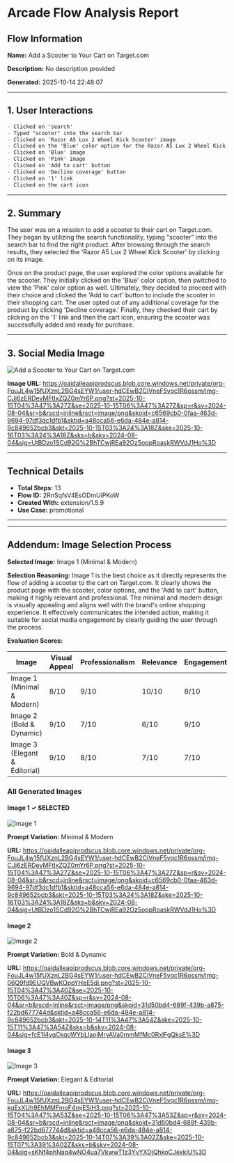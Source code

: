 # Arcade Flow Analysis Report

## Flow Information

**Name:** Add a Scooter to Your Cart on Target.com

**Description:** No description provided

**Generated:** 2025-10-14 22:48:07

---

## 1. User Interactions

```markdown
- Clicked on 'search'
- Typed "scooter" into the search bar
- Clicked on 'Razor A5 Lux 2 Wheel Kick Scooter' image
- Clicked on the 'Blue' color option for the Razor A5 Lux 2 Wheel Kick Scooter
- Clicked on 'Blue' image
- Clicked on 'Pink' image
- Clicked on 'Add to cart' button
- Clicked on 'Decline coverage' button
- Clicked on '1' link
- Clicked on the cart icon
```

---

## 2. Summary

The user was on a mission to add a scooter to their cart on Target.com. They began by utilizing the search functionality, typing "scooter" into the search bar to find the right product. After browsing through the search results, they selected the 'Razor A5 Lux 2 Wheel Kick Scooter' by clicking on its image. 

Once on the product page, the user explored the color options available for the scooter. They initially clicked on the 'Blue' color option, then switched to view the 'Pink' color option as well. Ultimately, they decided to proceed with their choice and clicked the 'Add to cart' button to include the scooter in their shopping cart. The user opted out of any additional coverage for the product by clicking 'Decline coverage.' Finally, they checked their cart by clicking on the '1' link and then the cart icon, ensuring the scooter was successfully added and ready for purchase.

---

## 3. Social Media Image

![Add a Scooter to Your Cart on Target.com](social_media_image_1.png)

**Image URL:** https://oaidalleapiprodscus.blob.core.windows.net/private/org-FouJL4w15fUXznL2BG4sEYW1/user-hdCEwB2CiVneF5vqc1R6ossm/img-CJj6zERDevMFtIxZQZ0mYr6P.png?st=2025-10-15T04%3A47%3A27Z&se=2025-10-15T06%3A47%3A27Z&sp=r&sv=2024-08-04&sr=b&rscd=inline&rsct=image/png&skoid=c6569cb0-0faa-463d-9694-97df3dc1dfb1&sktid=a48cca56-e6da-484e-a814-9c849652bcb3&skt=2025-10-15T03%3A24%3A18Z&ske=2025-10-16T03%3A24%3A18Z&sks=b&skv=2024-08-04&sig=UtBDzo1SCd92G%2BhTCwjREa92Oz5oppRoaskRWVdJ1Ho%3D

---

## Technical Details

- **Total Steps:** 13
- **Flow ID:** 2RnSqfsV4EsODmUiPKoW
- **Created With:** extension/1.5.9
- **Use Case:** promotional

---


---

## Addendum: Image Selection Process

**Selected Image:** Image 1 (Minimal & Modern)

**Selection Reasoning:**
Image 1 is the best choice as it directly represents the flow of adding a scooter to the cart on Target.com. It clearly shows the product page with the scooter, color options, and the 'Add to cart' button, making it highly relevant and professional. The minimal and modern design is visually appealing and aligns well with the brand's online shopping experience. It effectively communicates the intended action, making it suitable for social media engagement by clearly guiding the user through the process.

**Evaluation Scores:**

| Image | Visual Appeal | Professionalism | Relevance | Engagement | Overall |
|-------|--------------|-----------------|-----------|------------|---------|
| Image 1 (Minimal & Modern) | 8/10 | 9/10 | 10/10 | 8/10 | **9/10** |
| Image 2 (Bold & Dynamic) | 9/10 | 7/10 | 6/10 | 9/10 | **7.75/10** |
| Image 3 (Elegant & Editorial) | 9/10 | 8/10 | 7/10 | 7/10 | **7.75/10** |


### All Generated Images


#### Image 1 ✓ **SELECTED**

![Image 1](social_media_image_1.png)

**Prompt Variation:** Minimal & Modern

**URL:** https://oaidalleapiprodscus.blob.core.windows.net/private/org-FouJL4w15fUXznL2BG4sEYW1/user-hdCEwB2CiVneF5vqc1R6ossm/img-CJj6zERDevMFtIxZQZ0mYr6P.png?st=2025-10-15T04%3A47%3A27Z&se=2025-10-15T06%3A47%3A27Z&sp=r&sv=2024-08-04&sr=b&rscd=inline&rsct=image/png&skoid=c6569cb0-0faa-463d-9694-97df3dc1dfb1&sktid=a48cca56-e6da-484e-a814-9c849652bcb3&skt=2025-10-15T03%3A24%3A18Z&ske=2025-10-16T03%3A24%3A18Z&sks=b&skv=2024-08-04&sig=UtBDzo1SCd92G%2BhTCwjREa92Oz5oppRoaskRWVdJ1Ho%3D


#### Image 2 

![Image 2](social_media_image_2.png)

**Prompt Variation:** Bold & Dynamic

**URL:** https://oaidalleapiprodscus.blob.core.windows.net/private/org-FouJL4w15fUXznL2BG4sEYW1/user-hdCEwB2CiVneF5vqc1R6ossm/img-06Q9fd9EUQVBwKOppYHeE5di.png?st=2025-10-15T04%3A47%3A40Z&se=2025-10-15T06%3A47%3A40Z&sp=r&sv=2024-08-04&sr=b&rscd=inline&rsct=image/png&skoid=31d50bd4-689f-439b-a875-f22bd677744d&sktid=a48cca56-e6da-484e-a814-9c849652bcb3&skt=2025-10-14T11%3A47%3A54Z&ske=2025-10-15T11%3A47%3A54Z&sks=b&skv=2024-08-04&sig=fcE1I4yqCkqoWYbLlaojMryAVa0mmMfMc0RxlFgQksE%3D


#### Image 3 

![Image 3](social_media_image_3.png)

**Prompt Variation:** Elegant & Editorial

**URL:** https://oaidalleapiprodscus.blob.core.windows.net/private/org-FouJL4w15fUXznL2BG4sEYW1/user-hdCEwB2CiVneF5vqc1R6ossm/img-kgExXUh9EhMMFmoF4mjESiH3.png?st=2025-10-15T04%3A47%3A53Z&se=2025-10-15T06%3A47%3A53Z&sp=r&sv=2024-08-04&sr=b&rscd=inline&rsct=image/png&skoid=31d50bd4-689f-439b-a875-f22bd677744d&sktid=a48cca56-e6da-484e-a814-9c849652bcb3&skt=2025-10-14T07%3A39%3A02Z&ske=2025-10-15T07%3A39%3A02Z&sks=b&skv=2024-08-04&sig=sKNf4phNaq4wNO4ua7VkwwT1z3YvYXDjQhkoCJexkiU%3D


